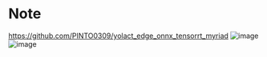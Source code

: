 # Note
https://github.com/PINTO0309/yolact_edge_onnx_tensorrt_myriad
![image](https://user-images.githubusercontent.com/33194443/173257831-56bf6a09-8ea8-4522-8b2d-8f0d1d3a3bcd.png)
![image](https://user-images.githubusercontent.com/33194443/173258898-2f21c1cf-8938-49fe-a2c2-6e7fdf0953e0.png)
